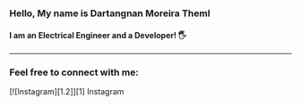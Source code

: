 ### Hello, My name is Dartangnan Moreira Theml

#### I am an Electrical Engineer and a Developer! 🖐

<hr>

### Feel free to connect with me:

<div styles='display:flex;flex-flow:column;justify-content: space-around;align-items: center;'>
<div styles='background-color:#dc3545'>[![Instagram][1.2]][1] Instagram</div>

</div>

<!-- [![Instagram][1.2]][1]
![Linkedin Logo](https://img.icons8.com/ios-glyphs/30/000000/linkedin.png)
![E-mail logo](https://img.icons8.com/ios-glyphs/30/000000/gmail.png)
 -->

[1.2]: https://img.icons8.com/material-outlined/32/000000/instagram-new--v2.png "Instagram Logo"
[1]: www.instagram.com/dartangnantheml
